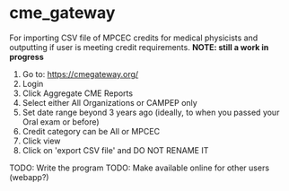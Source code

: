 # cme_gateway
For importing CSV file of MPCEC credits for medical physicists and outputting if user is meeting credit requirements.
**NOTE: still a work in progress**


1. Go to: https://cmegateway.org/
2. Login
3. Click Aggregate CME Reports
4. Select either All Organizations or CAMPEP only
5. Set date range beyond 3 years ago (ideally, to when you passed your Oral exam or before)
6. Credit category can be All or MPCEC
7. Click view
8. Click on 'export CSV file' and DO NOT RENAME IT

TODO: Write the program
TODO: Make available online for other users (webapp?)
